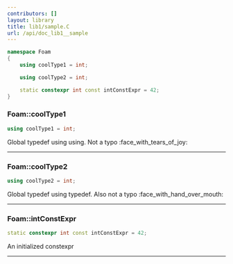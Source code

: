 ```yaml
---
contributors: []
layout: library
title: lib1/sample.C
url: /api/doc_lib1__sample
---
```




``` cpp
namespace Foam
{
    using coolType1 = int;

    using coolType2 = int;

    static constexpr int const intConstExpr = 42;
}
```

<a style="visibility: hidden;" id="standardese-foam__cooltype1" href="#standardese-foam__cooltype1"></a>
### Foam::coolType1

``` cpp
using coolType1 = int;
```

Global typedef using using. Not a typo :face\_with\_tears\_of\_joy:

-----

<a style="visibility: hidden;" id="standardese-foam__cooltype2" href="#standardese-foam__cooltype2"></a>
### Foam::coolType2

``` cpp
using coolType2 = int;
```

Global typedef using typedef. Also not a typo :face\_with\_hand\_over\_mouth:

-----

<a style="visibility: hidden;" id="standardese-foam__intconstexpr" href="#standardese-foam__intconstexpr"></a>
### Foam::intConstExpr

``` cpp
static constexpr int const intConstExpr = 42;
```

An initialized constexpr

-----